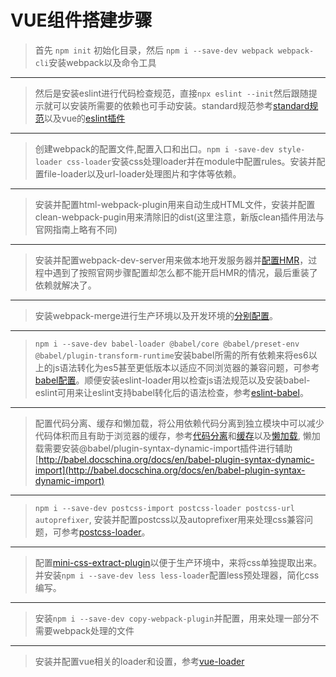 # VUE组件搭建步骤

> 首先 ```npm init``` 初始化目录，然后 ```npm i --save-dev webpack webpack-cli```安装webpack以及命令工具
---
> 然后是安装eslint进行代码检查规范，直接```npx eslint --init```然后跟随提示就可以安装所需要的依赖也可手动安装。standard规范参考[standard规范](https://www.npmjs.com/package/eslint-config-standard)以及vue的[eslint插件](https://eslint.vuejs.org/user-guide/#editor-integrations)
---
> 创建webpack的配置文件,配置入口和出口。```npm i -save-dev style-loader css-loader```安装css处理loader并在module中配置rules。安装并配置file-loader以及url-loader处理图片和字体等依赖。
---
> 安装并配置html-webpack-plugin用来自动生成HTML文件，安装并配置clean-webpack-pugin用来清除旧的dist(这里注意，新版clean插件用法与官网指南上略有不同)
---
> 安装并配置webpack-dev-server用来做本地开发服务器并[配置HMR](https://webpack.docschina.org/guides/hot-module-replacement/#启用-hmr)，过程中遇到了按照官网步骤配置却怎么都不能开启HMR的情况，最后重装了依赖就解决了。
---
> 安装webpack-merge进行生产环境以及开发环境的[分别配置](https://webpack.docschina.org/guides/production/#配置)。
---
> ```npm i --save-dev babel-loader @babel/core @babel/preset-env @babel/plugin-transform-runtime```安装babel所需的所有依赖来将es6以上的js语法转化为es5甚至更低版本以适应不同浏览器的兼容问题，可参考[babel配置](https://webpack.docschina.org/loaders/babel-loader/)。顺便安装eslint-loader用以检查js语法规范以及安装babel-eslint可用来让eslint支持babel转化后的语法检查，参考[eslint-babel](https://github.com/babel/babel-eslint)。
---
> 配置代码分离、缓存和懒加载，将公用依赖代码分离到独立模块中可以减少代码体积而且有助于浏览器的缓存，参考[代码分离](https://webpack.docschina.org/guides/code-splitting/)和[缓存](https://webpack.docschina.org/guides/caching/)以及[懒加载](https://webpack.docschina.org/guides/lazy-loading/), 懒加载需要安装@babel/plugin-syntax-dynamic-import插件进行辅助[http://babel.docschina.org/docs/en/babel-plugin-syntax-dynamic-import](http://babel.docschina.org/docs/en/babel-plugin-syntax-dynamic-import)
---
> ```npm i --save-dev postcss-import postcss-loader postcss-url autoprefixer```, 安装并配置postcss以及autoprefixer用来处理css兼容问题，可参考[postcss-loader](https://webpack.docschina.org/loaders/postcss-loader/)。
---
> 配置[mini-css-extract-plugin](https://webpack.docschina.org/plugins/mini-css-extract-plugin/)以便于生产环境中，来将css单独提取出来。并安装```npm i --save-dev less less-loader```配置less预处理器，简化css编写。
---
> 安装```npm i --save-dev copy-webpack-plugin```并配置，用来处理一部分不需要webpack处理的文件
---
> 安装并配置vue相关的loader和设置，参考[vue-loader](https://vue-loader.vuejs.org/)